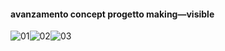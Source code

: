 #### avanzamento concept progetto making—visible

![01](http://i.imgur.com/qPFGmFn.jpg)![02](http://i.imgur.com/jkwewkV.jpgg)![03](http://i.imgur.com/dL5d57S.jpg)
